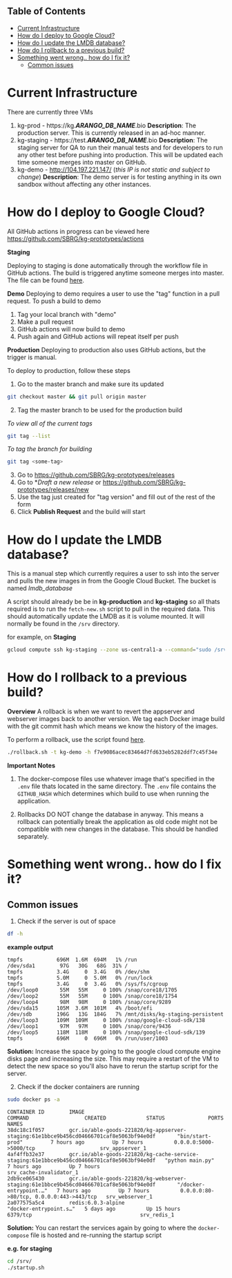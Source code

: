 ## Table of Contents
- [Current Infrastructure](#current-infrastructure)
- [How do I deploy to Google Cloud?](#how-do-i-deploy-to-google-cloud)
- [How do I update the LMDB database?](#how-do-i-update-the-lmdb-database)
- [How do I rollback to a previous build?](#how-do-i-rollback-to-a-previous-build)
- [Something went wrong.. how do I fix it?](#something-went-wrong-how-do-i-fix-it)
  - [Common issues](#common-issues)

# Current Infrastructure
There are currently three VMs
1. kg-prod - https://kg.***ARANGO_DB_NAME***.bio
   **Description**: The production server. This is currently released in an ad-hoc manner.
2. kg-staging - https://test.***ARANGO_DB_NAME***.bio
   **Description**: The staging server for QA to run their manual tests and for developers to run any other test before pushing into production. This will be updated each time someone merges into master on GitHub.
3. kg-demo - http://104.197.221.147/ (*this IP is not static and subject to change*)
   **Description**: The demo server is for testing anything in its own sandbox without affecting any other instances.


# How do I deploy to Google Cloud?

All GitHub actions in progress can be viewed here
https://github.com/SBRG/kg-prototypes/actions

__Staging__

Deploying to staging is done automatically through the workflow file in GitHub actions. The build is triggered anytime someone merges into master. The file can be found [here](./../../.github/workflows/staging.yml).

__Demo__
Deploying to demo requires a user to use the "tag" function in a pull request. To push a build to demo
1. Tag your local branch with "demo"
2. Make a pull request
3. GitHub actions will now build to demo
4. Push again and GitHub actions will repeat itself per push

__Production__
Deploying to production also uses GitHub actions, but the trigger is manual.

To deploy to production, follow these steps
1. Go to the master branch and make sure its updated
```bash
git checkout master && git pull origin master
```
2. Tag the master branch to be used for the production build

*To view all of the current tags*
```bash
git tag --list
```
*To tag the branch for building*
```bash
git tag <some-tag>
```

3. Go to https://github.com/SBRG/kg-prototypes/releases
4. Go to **Draft a new release* or https://github.com/SBRG/kg-prototypes/releases/new
5. Use the tag just created for "tag version" and fill out of the rest of the form
6. Click **Publish Request** and the build will start

# How do I update the LMDB database?

This is a manual step which currently requires a user to ssh into the server and pulls the new images in from the Google Cloud Bucket. The bucket is named *lmdb_database*

A script should already be be in **kg-production** and **kg-staging** so all thats required is to run the `fetch-new.sh` script to pull in the required data. This should automatically update the LMDB as it is volume mounted. It will normally be found in the `/srv` directory.

for example, on **Staging**

```bash
gcloud compute ssh kg-staging --zone us-central1-a --command="sudo /srv/fetch-new.sh";
```

# How do I rollback to a previous build?

__Overview__
A rollback is when we want to revert the appserver and webserver images back to another version. We tag each Docker image build with the git commit hash which means we know the history of the images.

To perform a rollback, use the script found [here](/deployment/bin/rollback.sh).
```bash
./rollback.sh -t kg-demo -h f7e9086acec83464d7fd633eb5282ddf7c45f34e
```

__Important Notes__
1. The docker-compose files use whatever image that's specified in the `.env` file thats located in the same directory. The `.env` file contains the `GITHUB_HASH` which determines which build to use when running the application.

2. Rollbacks DO NOT change the database in anyway. This means a rollback can potentially break the application as old code might not be compatible with new changes in the database. This should be handled separately.

# Something went wrong.. how do I fix it?
## Common issues
1. Check if the server is out of space
```bash
df -h
```
**example output**
```
tmpfs           696M  1.6M  694M   1% /run
/dev/sda1        97G   30G   68G  31% /
tmpfs           3.4G     0  3.4G   0% /dev/shm
tmpfs           5.0M     0  5.0M   0% /run/lock
tmpfs           3.4G     0  3.4G   0% /sys/fs/cgroup
/dev/loop0       55M   55M     0 100% /snap/core18/1705
/dev/loop2       55M   55M     0 100% /snap/core18/1754
/dev/loop4       98M   98M     0 100% /snap/core/9289
/dev/sda15      105M  3.6M  101M   4% /boot/efi
/dev/sdb        196G   13G  184G   7% /mnt/disks/kg-staging-persistent
/dev/loop3      109M  109M     0 100% /snap/google-cloud-sdk/138
/dev/loop1       97M   97M     0 100% /snap/core/9436
/dev/loop5      118M  118M     0 100% /snap/google-cloud-sdk/139
tmpfs           696M     0  696M   0% /run/user/1003
```
**Solution:** Increase the space by going to the google cloud compute engine disks page and increasing the size. This may require a restart of the VM to detect the new space so you'll also have to rerun the startup script for the server.

2. Check if the docker containers are running
```bash
sudo docker ps -a
```
```
CONTAINER ID        IMAGE                                                                                        COMMAND                  CREATED             STATUS              PORTS                                      NAMES
38dc18c1f057        gcr.io/able-goods-221820/kg-appserver-staging:61e1bbce9b456cd04666701caf8e5063bf94e0df       "bin/start-prod"         7 hours ago         Up 7 hours          0.0.0.0:5000->5000/tcp                     srv_appserver_1
4af4ffb32e37        gcr.io/able-goods-221820/kg-cache-service-staging:61e1bbce9b456cd04666701caf8e5063bf94e0df   "python main.py"         7 hours ago         Up 7 hours                                                     srv_cache-invalidator_1
2db9ce065430        gcr.io/able-goods-221820/kg-webserver-staging:61e1bbce9b456cd04666701caf8e5063bf94e0df       "/docker-entrypoint.…"   7 hours ago         Up 7 hours          0.0.0.0:80->80/tcp, 0.0.0.0:443->443/tcp   srv_webserver_1
2a077575a5c4        redis:6.0.3-alpine                                                                           "docker-entrypoint.s…"   5 days ago          Up 15 hours         6379/tcp                                   srv_redis_1
```
**Solution:** You can restart the services again by going to where the `docker-compose` file is hosted and re-running the startup script

**e.g. for staging**
```bash
cd /srv/
./startup.sh
```
